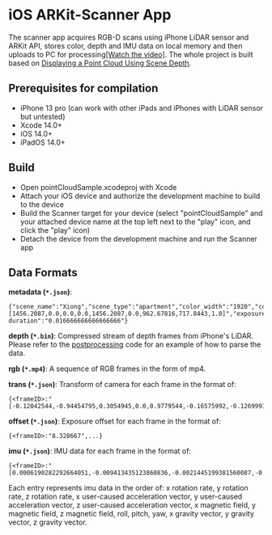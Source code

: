 # iOS ARKit-Scanner App
The scanner app acquires RGB-D scans using iPhone LiDAR sensor and ARKit API, stores color, depth and IMU data on local memory and then uploads to PC for processing[[Watch the video]](https://www.youtube.com/shorts/ZB822Hd0jjs). The whole project is built based on [Displaying a Point Cloud Using Scene Depth](https://developer.apple.com/documentation/arkit/environmental_analysis/displaying_a_point_cloud_using_scene_depth).

## Prerequisites for compilation
- iPhone 13 pro (can work with other iPads and iPhones with LiDAR sensor but untested)
- Xcode 14.0+
- iOS 14.0+
- iPadOS 14.0+

## Build
- Open pointCloudSample.xcodeproj with Xcode
- Attach your iOS device and authorize the development machine to build to the device
- Build the Scanner target for your device (select "pointCloudSample" and your attached device name at the top left next to the "play" icon, and click the "play" icon)
- Detach the device from the development machine and run the Scanner app

## Data Formats

**metadata (`*.json`)**:
```
{"scene_name":"Xiong","scene_type":"apartment","color_width":"1920","color_height":"1440","depth_width":"256","depth_height":"192","intrinsic":"[1456.2087,0.0,0.0,0.0,1456.2087,0.0,962.67816,717.8443,1.0]","exposure duration":"0.016666666666666666"}
```

**depth (`*.bin`)**:
Compressed stream of depth frames from iPhone's LiDAR.  Please refer to the [postprocessing](https://github.com/liu115/ARKit-Scanner/tree/main/python) code for an example of how to parse the data.

**rgb (`*.mp4`)**:
A sequence of RGB frames in the form of mp4.

**trans (`*.json`)**:
Transform of camera for each frame in the format of: 
```
{<frameID>:"[-0.12042544,-0.94454795,0.3054945,0.0,0.9779544,-0.16575992,-0.12699933,0.0,0.17059568,0.2834657,0.9436865,0.0,0.002562333,0.024424758,0.025746325,1.0]",...}
```

**offset (`*.json`)**:
Exposure offset for each frame in the format of: 
```
{<frameID>:"8.328667",...}
```

**imu (`*.json`)**:
IMU data for each frame in the format of:
```
{<frameID>:"[0.0006190282292664051,-0.009413435123860836,-0.0021445199381560087,-0.006018027663230896,-0.008715152740478516,-0.0023995935916900635,0.0,0.0,0.0,0.5224416595374864,1.2367715496437015,-0.2551249550778954,0.16359558701515198,-0.9447304606437683,-0.2841145992279053]",...}
```
Each entry represents imu data in the order of: x rotation rate, y rotation rate, z rotation rate, x user-caused acceleration vector, y user-caused acceleration vector, z user-caused acceleration vector, x magnetic field, y magnetic field, z magnetic field, roll, pitch, yaw, x gravity vector, y gravity vector, z gravity vector.
